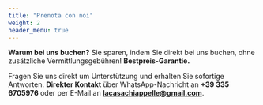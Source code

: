 ```yaml
---
title: "Prenota con noi"
weight: 2
header_menu: true
---
```

**Warum bei uns buchen?** Sie sparen, indem Sie direkt bei uns buchen, ohne zusätzliche Vermittlungsgebühren! **Bestpreis-Garantie.**

Fragen Sie uns direkt um Unterstützung und erhalten Sie sofortige Antworten. **Direkter Kontakt** über WhatsApp-Nachricht an **+39 335 6705976** oder per E-Mail an **lacasachiappelle@gmail.com**.
